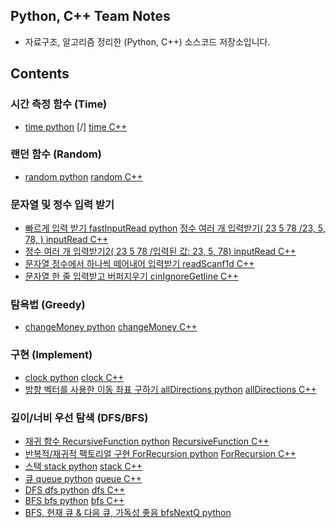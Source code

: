 ## Python, C++ Team Notes


* 자료구조, 알고리즘 정리한 (Python, C++) 소스코드 저장소입니다.

## Contents

### 시간 측정 함수 (Time)
* [time python](/time/timeMeasure.py) [/] [time C++](/time/timeMeasure.cpp)


### 랜던 함수 (Random)
* [random python](/random/random.py)  [random C++](/random/random.cpp)


### 문자열 및 정수 입력 받기
* [빠르게 입력 받기 fastInputRead python](/inputRead/fastInputRead.py)  [정수 여러 개 입력받기(  23 5  78 /23, 5, 78, ) inputRead C++](/inputRead/inputRead.cpp)
* [정수 여러 개 입력받기2(  23 5  78 /입력된 값: 23, 5, 78) inputRead C++](/inputRead/inputRead2.cpp)
* [문자열 정수에서 하나씩 떼어내어 입력받기 readScanf1d C++](/inputRead/readScanf1d.cpp)
* [문자열 한 줄 입력받고 버퍼지우기 cinIgnoreGetline C++](/inputRead/cinIgnoreGetline.cpp)




### 탐욕법 (Greedy)

* [changeMoney python](/greedy/changeMoney.py) [changeMoney C++](/greedy/changeMoney.py)


### 구현 (Implement)
* [clock python](/implement/clock.py) [clock C++](/implement/clock.py) 
* [방향 벡터를 사용한 이동 좌표 구하기 allDirections python](/implement/allDirections.py) [allDirections C++](/implement/allDirections.py)



### 깊이/너비 우선 탐색 (DFS/BFS)
* [재귀 함수 RecursiveFunction python](/DFS-BFS/RecursiveFunction.py) [RecursiveFunction C++](/DFS-BFS/RecursiveFunction.py)
* [반복적/재귀적 팩토리얼 구현 ForRecursion python](/DFS-BFS/ForRecursion.py) [ForRecursion C++](/DFS-BFS/ForRecursion.py)
* [스택 stack python](/DFS-BFS/stack.py) [stack C++](/DFS-BFS/stack.py)
* [큐 queue python](/DFS-BFS/queue.py) [queue C++](/DFS-BFS/queue.py)
* [DFS dfs python](/DFS-BFS/dfs.py) [dfs C++](/DFS-BFS/dfs.py)
* [BFS bfs python](/DFS-BFS/bfs.py) [bfs C++](/DFS-BFS/bfs.py)
* [BFS, 현재 큐 & 다음 큐, 가독성 좋음 bfsNextQ python](/DFS-BFS/bfsNextQ.py) 





